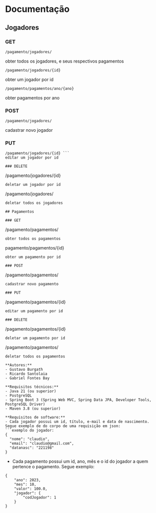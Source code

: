 # Documentação

## Jogadores

### GET
```
/pagamento/jogadores/ 
```
obter todos os jogadores, e seus respectivos pagamentos

```
/pagamento/jogadores/{id}
```

obter um jogador por id

```
/pagamento/pagamentos/ano/{ano} 
```

obter pagamentos por ano

### POST

``` 
/pagamento/jogadores/
```
cadastrar novo jogador

### PUT

``` 
/pagamento/jogadores/{id} ```
editar um jogador por id

### DELETE

```
/pagamento/jogadores/{id} 
```
deletar um jogador por id

```
/pagamento/jogadores/ 
```
deletar todos os jogadores

## Pagamentos

### GET

```
/pagamento/pagamentos/ 
```
obter todos os pagamentos

```
pagamento/pagamentos/{id} 
```
obter um pagamento por id

### POST

```
/pagamento/pagamentos/ 
```
cadastrar novo pagamento

### PUT

```
/pagamento/pagamentos/{id} 
```
editar um pagamento por id 

### DELETE

```
/pagamento/pagamentos/{id} 
```
deletar um pagamento por id

```
/pagamento/pagamentos/ 
```
deletar todos os pagamentos

**Autores:**  
- Gustavo Burgath  
- Ricardo Santolaia  
- Gabriel Fontes Bay

**Requisitos técnicos:**
- Java 21 (ou superior)
- PostgreSQL
- Spring Boot 3 (Spring Web MVC, Spring Data JPA, Developer Tools, PostgreSQL Driver)
- Maven 3.8 (ou superior)

**Requisitos de software:**
- Cada jogador possui um id, título, e-mail e data de nascimento. Segue exemplo de do corpo de uma requisição em json:
```exemplo do jogador:
{
  "nome": "claudio",
  "email": "claudio@gmail.com",
  "datanasc": "221198"
}
```
- Cada pagamento possui um id, ano, mês e o id do jogador a quem pertence o pagamento. Segue exemplo:
```
{
    "ano": 2023,
    "mes": 10,
    "valor": 100.0,
    "jogador": {
        "codJogador": 1
    }
}
```

